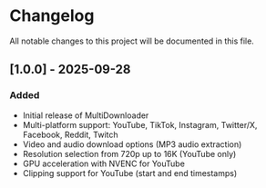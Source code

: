 # Changelog

All notable changes to this project will be documented in this file.

## [1.0.0] - 2025-09-28
### Added
- Initial release of MultiDownloader
- Multi-platform support: YouTube, TikTok, Instagram, Twitter/X, Facebook, Reddit, Twitch
- Video and audio download options (MP3 audio extraction)
- Resolution selection from 720p up to 16K (YouTube only)
- GPU acceleration with NVENC for YouTube
- Clipping support for YouTube (start and end timestamps)
